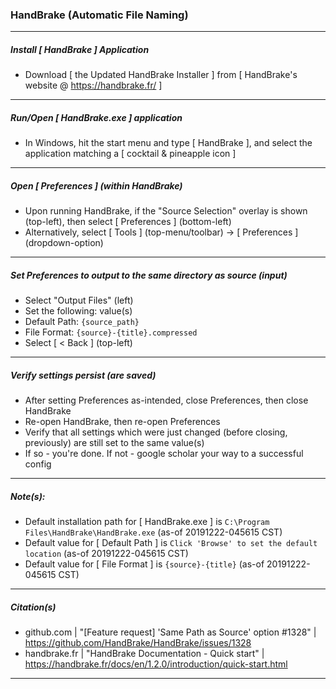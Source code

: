 
### HandBrake (Automatic File Naming)
<hr />


##### Install [ HandBrake ] Application 
* Download [ the Updated HandBrake Installer ] from [ HandBrake's website @ https://handbrake.fr/ ]
<hr />


##### Run/Open [ HandBrake.exe ] application
* In Windows, hit the start menu and type [ HandBrake ], and select the application matching a [ cocktail & pineapple icon ]
<hr />


##### Open [ Preferences ] (within HandBrake)
* Upon running HandBrake, if the "Source Selection" overlay is shown (top-left), then select [ Preferences ] (bottom-left)
* Alternatively, select [ Tools ] (top-menu/toolbar) -> [ Preferences ] (dropdown-option)
<hr />


##### Set Preferences to output to the same directory as source (input)
* Select "Output Files" (left)
* Set the following: value(s)
* Default Path:  ```{source_path}```
* File Format:   ```{source}-{title}.compressed```
* Select [ < Back ] (top-left)
<hr />

##### Verify settings persist (are saved)
* After setting Preferences as-intended, close Preferences, then close HandBrake
* Re-open HandBrake, then re-open Preferences
* Verify that all settings which were just changed (before closing, previously) are still set to the same value(s)
* If so - you're done. If not - google scholar your way to a successful config
<hr />


##### Note(s):
* Default installation path for [ HandBrake.exe ] is ```C:\Program Files\HandBrake\HandBrake.exe``` (as-of 20191222-045615 CST)
* Default value for [ Default Path ] is ```Click 'Browse' to set the default location``` (as-of 20191222-045615 CST)
* Default value for [ File Format ] is ```{source}-{title}``` (as-of 20191222-045615 CST)
<hr />


##### Citation(s)
* github.com  |  "[Feature request] 'Same Path as Source' option #1328"  |  https://github.com/HandBrake/HandBrake/issues/1328
* handbrake.fr  |  "HandBrake Documentation - Quick start"  |  https://handbrake.fr/docs/en/1.2.0/introduction/quick-start.html
<hr />

